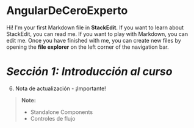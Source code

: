 # AngularDeCeroExperto

Hi! I'm your first Markdown file in **StackEdit**. If you want to learn about StackEdit, you can read me. If you want to play with Markdown, you can edit me. Once you have finished with me, you can create new files by opening the **file explorer** on the left corner of the navigation bar.

# ***Sección 1: Introducción al curso***

6. Nota de actualización - ¡Importante!
> **Note:** 
> - Standalone Components 
> - Controles de flujo

